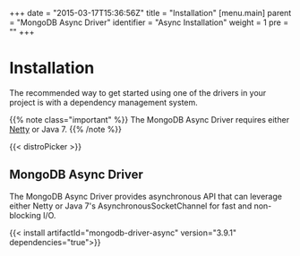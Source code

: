 +++
date = "2015-03-17T15:36:56Z"
title = "Installation"
[menu.main]
  parent = "MongoDB Async Driver"
  identifier = "Async Installation"
  weight = 1
  pre = "<i class='fa'></i>"
+++

# Installation


The recommended way to get started using one of the drivers in your project is with a dependency management system.

{{% note class="important" %}}
The MongoDB Async Driver requires either [Netty](http://netty.io/) or Java 7.
{{% /note %}}

{{< distroPicker >}}

## MongoDB Async Driver

The MongoDB Async Driver provides asynchronous API that can leverage either Netty or Java 7's AsynchronousSocketChannel for fast and non-blocking I/O.

{{< install artifactId="mongodb-driver-async" version="3.9.1" dependencies="true">}}
